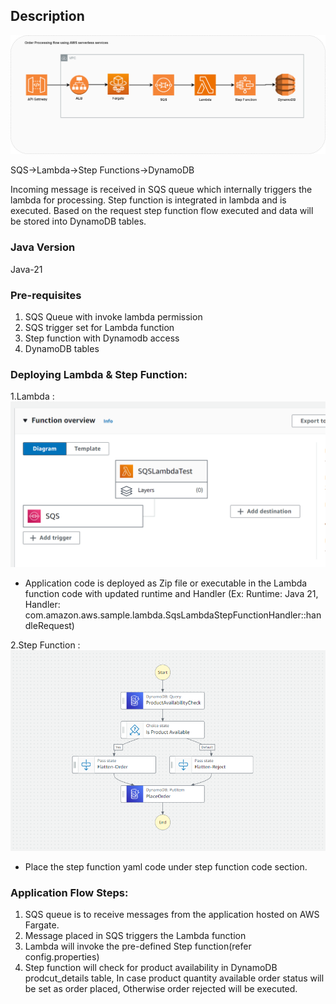 ## Description
![async-arch.png](doc%2Fasync-arch.png)

SQS->Lambda->Step Functions->DynamoDB

Incoming message is received in SQS queue which internally triggers the lambda for processing. Step function is integrated in lambda and is executed. Based on the request step function flow executed and data will be stored into DynamoDB tables.

### Java Version
Java-21

### Pre-requisites
1. SQS Queue with invoke lambda permission
2. SQS trigger set for Lambda function
3. Step function with Dynamodb access
4. DynamoDB tables

### Deploying Lambda & Step Function:
1.Lambda : ![Lambda-function.png](doc/Lambda-function.png) 
  - Application code is deployed as Zip file or executable in the Lambda function code with updated runtime and Handler (Ex: Runtime: Java 21, Handler: com.amazon.aws.sample.lambda.SqsLambdaStepFunctionHandler::handleRequest)

2.Step Function : ![Step-function.png](doc/Step-function.png)
  - Place the step function yaml code under step function code section.

### Application Flow Steps:
1. SQS queue is to receive messages from the application hosted on AWS Fargate.
2. Message placed in SQS triggers the Lambda function
3. Lambda will invoke the pre-defined Step function(refer config.properties)
4. Step function will check for product availability in DynamoDB prodcut_details table, In case product quantity available order status will be set as order placed, Otherwise order rejected will be executed.